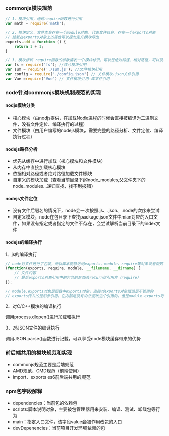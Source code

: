 ### commonjs模块规范
```js
// 1、模块引用，通过require函数进行引用
var math = require('math');

// 2、模块定义，文件本身存在一个module对象，代表文件自身，存在一个exports对象
// 挂载在exports对象上的属性可以视为定义模块导出
exports.add = function () {
    return 1 + 1;
}

// 3、模块标识 require函数的参数接收一个模块标识，可以是绝对路径、相对路径，可以没有文件的后缀名
var fs = require('fs'); //核心模块引用
var sum = require('./sum.js'); //文件模块引用
var config = require('./config.json') // 文件模块-json文件引用
var Vue =require('Vue') // 文件模块引用-库文件引用
```

### node针对commonjs模块机制规范的实现

####  nodjs模块分类
- 核心模块（由nodjs提供，在加载Node进程的时候会直接被编译为二进制文件，没有文件定位、编译执行的过程）
- 文件模块（由用户编写的nodejs模块，需要完整的路径分析、文件定位、编译执行过程）


#### nodejs路径分析
- 优先从缓存中进行加载（核心模块和文件模块）
- 从内存中直接加载核心模块
- 依据相对路径或者绝对路径加载文件模块
- 自定义的模块加载（查看当前目录下的node_modules,父文件夹下的node_modules...递归查找，找不到报错）

#### nodejs文件定位
- 没有文件后缀名的情况下，node会一次按照.js、.json、.node的次序来尝试
- 自定义模块，node在包目录下查找package.json文件中mian对应的入口文件，如果没有指定或者指定的文件不存在，会尝试解析当前目录下的index文件

#### nodejs的编译执行
1、js的编译执行
```js
// node对文件进行了包装，所以脚本能够访问exports、module、require等对象或者函数
(function(exports, require, module, __filename, __dirname) {
    // 文件内容
    // 最后exports对象引用中的包含的东西会return给引用方（require）
});

// module.exports对象是函数中exports对象，直接对exports对象赋值是不管用的
// exports传入的是形参引用，在内部是没有办法更改这个引用的，但是module.exports可以
```

2、对C/C++模块的编译执行

调用process.dlopen()进行加载和执行

3、对JSON文件的编译执行

调用JSON.parse()函数进行记载，可以享受node模块缓存带来的优势

### 前后端共用的模块规范和实现
- commonjs规范主要是后端规范
- AMD规范、CMD规范（前端使用）
- import、exports es6前后端共用的规范

### npm包字段解释
- dependencies：当前包的依赖包
- scripts:脚本说明对象，主要被包管理器用来安装、编译、测试、卸载包等行为
- main：指定入口文件，该字段value会被作用改包的入口
- devDepenencies：当前项目开发环境依赖的包
